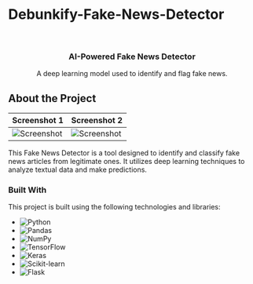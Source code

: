 # Debunkify-Fake-News-Detector
<br />
<div align="center">
  <h3 align="center">AI-Powered Fake News Detector</h3>

  <p align="center">
    A deep learning model used to identify and flag fake news.
    <br />
  </p>
</div>


<!-- ABOUT THE PROJECT -->
## About the Project

| Screenshot 1                                | Screenshot 2                                |
| ------------------------------------------- | ------------------------------------------- |
| ![Screenshot](URL_TO_IMAGE_1) | ![Screenshot](URL_TO_IMAGE_2) |

This Fake News Detector is a tool designed to identify and classify fake news articles from legitimate ones. It utilizes deep learning techniques to analyze textual data and make predictions. 

### Built With

This project is built using the following technologies and libraries:

* ![Python][Python-img]
* ![Pandas][Pandas-img]
* ![NumPy][NumPy-img]
* ![TensorFlow][TensorFlow-img]
* ![Keras][Keras-img]
* ![Scikit-learn][Scikit-learn-img]
* ![Flask][Flask-img]

<!-- Images for Technologies -->
[Python-img]: https://img.shields.io/badge/Python-3776AB?style=for-the-badge&logo=python&logoColor=white
[Pandas-img]: https://img.shields.io/badge/Pandas-150458?style=for-the-badge&logo=pandas&logoColor=white
[NumPy-img]: https://img.shields.io/badge/NumPy-013243?style=for-the-badge&logo=numpy&logoColor=white
[TensorFlow-img]: https://img.shields.io/badge/TensorFlow-FF6F00?style=for-the-badge&logo=tensorflow&logoColor=white
[Keras-img]: https://img.shields.io/badge/Keras-D00000?style=for-the-badge&logo=keras&logoColor=white
[Scikit-learn-img]: https://img.shields.io/badge/Scikit_learn-F7931E?style=for-the-badge&logo=scikit-learn&logoColor=white
[Flask-img]: https://img.shields.io/badge/Flask-000000?style=for-the-badge&logo=flask&logoColor=white
